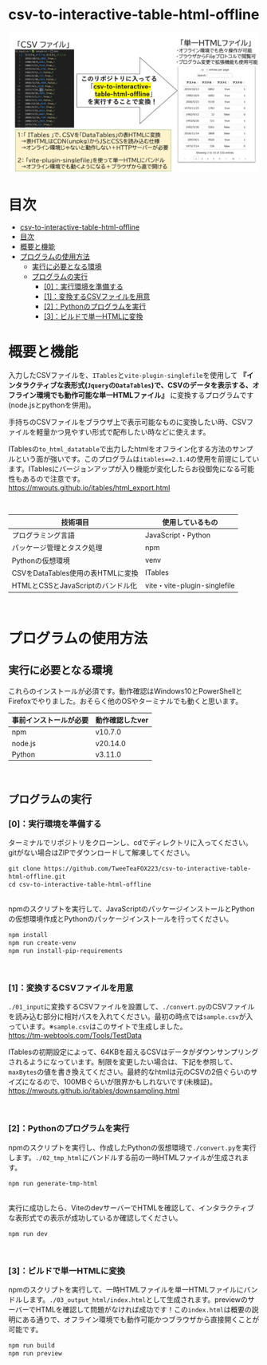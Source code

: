 # csv-to-interactive-table-html-offline
![](https://raw.githubusercontent.com/TweeTeaFOX223/csv-to-interactive-table-html-offline/main/overview.PNG)

# 目次
- [csv-to-interactive-table-html-offline](#csv-to-interactive-table-html-offline)
- [目次](#目次)
- [概要と機能](#概要と機能)
- [プログラムの使用方法](#プログラムの使用方法)
  - [実行に必要となる環境](#実行に必要となる環境)
  - [プログラムの実行](#プログラムの実行)
    - [\[0\]：実行環境を準備する](#0実行環境を準備する)
    - [\[1\]：変換するCSVファイルを用意](#1変換するcsvファイルを用意)
    - [\[2\]：Pythonのプログラムを実行](#2pythonのプログラムを実行)
    - [\[3\]：ビルドで単一HTMLに変換](#3ビルドで単一htmlに変換)

# 概要と機能

入力したCSVファイルを、`ITables`と`vite-plugin-singlefile`を使用して **『インタラクティブな表形式(`Jquery`の`DataTables`)で、CSVのデータを表示する、オフライン環境でも動作可能な単一HTMLファイル』**  に変換するプログラムです(node.jsとpythonを併用)。  

手持ちのCSVファイルをブラウザ上で表示可能なものに変換したい時、CSVファイルを軽量かつ見やすい形式で配布したい時などに使えます。 

ITablesの`to_html_datatable`で出力したhtmlをオフライン化する方法のサンプルという面が強いです。このプログラムは`itables==2.1.4`の使用を前提にしています。ITablesにバージョンアップが入り機能が変化したらお役御免になる可能性もあるので注意です。  
https://mwouts.github.io/itables/html_export.html
  
<br>  
  
| 技術項目                          | 使用しているもの             |
| --------------------------------- | ---------------------------- |
| プログラミング言語                | JavaScript・Python           |
| パッケージ管理とタスク処理        | npm                          |
| Pythonの仮想環境                  | venv                         |
| CSVをDataTables使用の表HTMLに変換 | ITables                      |
| HTMLとCSSとJavaScriptのバンドル化 | vite・vite-plugin-singlefile |
  
<br>    
  
# プログラムの使用方法 
## 実行に必要となる環境
これらのインストールが必須です。動作確認はWindows10とPowerShellとFirefoxでやりました。おそらく他のOSやターミナルでも動くと思います。
  
| 事前インストールが必要 | 動作確認したver |
| ---------------------- | --------------- |
| npm                    | v10.7.0         |
| node.js                | v20.14.0        |
| Python                 | v3.11.0         |
  
<br>  

## プログラムの実行
### [0]：実行環境を準備する

ターミナルでリポジトリをクローンし、cdでディレクトリに入ってください。gitがない場合はZIPでダウンロードして解凍してください。
```
git clone https://github.com/TweeTeaFOX223/csv-to-interactive-table-html-offline.git
cd csv-to-interactive-table-html-offline
```
  
  <br>  
npmのスクリプトを実行して、JavaScriptのパッケージインストールとPythonの仮想環境作成とPythonのパッケージインストールを行ってください。

```
npm install
npm run create-venv
npm run install-pip-requirements
```
  
<br>  
  
### [1]：変換するCSVファイルを用意
`./01_input`に変換するCSVファイルを設置して、`./convert.py`のCSVファイルを読み込む部分に相対パスを入れてください。最初の時点では`sample.csv`が入っています。※`sample.csv`はこのサイトで生成しました。  
https://tm-webtools.com/Tools/TestData    
  
ITablesの初期設定によって、64KBを超えるCSVはデータがダウンサンプリングされるようになっています。制限を変更したい場合は、下記を参照して、`maxBytes`の値を書き換えてください。最終的なhtmlは元のCSVの2倍ぐらいのサイズになるので、100MBぐらいが限界かもしれないです(未検証)。  
https://mwouts.github.io/itables/downsampling.html
  
<br>  
  
### [2]：Pythonのプログラムを実行
npmのスクリプトを実行し、作成したPythonの仮想環境で`./convert.py`を実行します。`./02_tmp_html`にバンドルする前の一時HTMLファイルが生成されます。
```
npm run generate-tmp-html
```
  
<br>  
実行に成功したら、ViteのdevサーバーでHTMLを確認して、インタラクティブな表形式での表示が成功しているか確認してください。

```
npm run dev
```
  
<br>  
  
### [3]：ビルドで単一HTMLに変換
npmのスクリプトを実行して、一時HTMLファイルを単一HTMLファイルにバンドルします。`./03_output_html/index.html`として生成されます。previewのサーバーでHTMLを確認して問題がなければ成功です！この`index.html`は概要の説明にある通りで、オフライン環境でも動作可能かつブラウザから直接開くことが可能です。

```
npm run build
npm run preview
```
